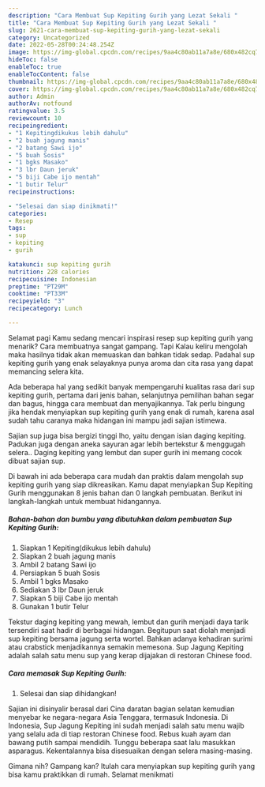 ```yaml
---
description: "Cara Membuat Sup Kepiting Gurih yang Lezat Sekali "
title: "Cara Membuat Sup Kepiting Gurih yang Lezat Sekali "
slug: 2621-cara-membuat-sup-kepiting-gurih-yang-lezat-sekali
category: Uncategorized
date: 2022-05-28T00:24:48.254Z
image: https://img-global.cpcdn.com/recipes/9aa4c80ab11a7a8e/680x482cq70/sup-kepiting-gurih-foto-resep-utama.jpg
hideToc: false
enableToc: true
enableTocContent: false
thumbnail: https://img-global.cpcdn.com/recipes/9aa4c80ab11a7a8e/680x482cq70/sup-kepiting-gurih-foto-resep-utama.jpg
cover: https://img-global.cpcdn.com/recipes/9aa4c80ab11a7a8e/680x482cq70/sup-kepiting-gurih-foto-resep-utama.jpg
author: Admin
authorAv: notfound
ratingvalue: 3.5
reviewcount: 10
recipeingredient:
- "1 Kepitingdikukus lebih dahulu"
- "2 buah jagung manis"
- "2 batang Sawi ijo"
- "5 buah Sosis"
- "1 bgks Masako"
- "3 lbr Daun jeruk"
- "5 biji Cabe ijo mentah"
- "1 butir Telur"
recipeinstructions:

- "Selesai dan siap dinikmati!"
categories:
- Resep
tags:
- sup
- kepiting
- gurih

katakunci: sup kepiting gurih 
nutrition: 228 calories
recipecuisine: Indonesian
preptime: "PT29M"
cooktime: "PT33M"
recipeyield: "3"
recipecategory: Lunch

---
```



Selamat pagi Kamu sedang mencari inspirasi resep sup kepiting gurih yang menarik? Cara membuatnya sangat gampang. Tapi Kalau keliru mengolah maka hasilnya tidak akan memuaskan dan bahkan tidak sedap. Padahal sup kepiting gurih yang enak selayaknya punya aroma dan cita rasa yang dapat memancing selera kita.


Ada beberapa hal yang sedikit banyak mempengaruhi kualitas rasa dari sup kepiting gurih, pertama dari jenis bahan, selanjutnya pemilihan bahan segar dan bagus, hingga cara membuat dan menyajikannya. Tak perlu bingung jika hendak menyiapkan sup kepiting gurih yang enak di rumah, karena asal sudah tahu caranya maka hidangan ini mampu jadi sajian istimewa.

Sajian sup juga bisa bergizi tinggi lho, yaitu dengan isian daging kepiting. Padukan juga dengan aneka sayuran agar lebih bertekstur &amp; menggugah selera.. Daging kepiting yang lembut dan super gurih ini memang cocok dibuat sajian sup.


Di bawah ini ada beberapa cara mudah dan praktis dalam mengolah sup kepiting gurih yang siap dikreasikan. Kamu dapat menyiapkan Sup Kepiting Gurih menggunakan 8 jenis bahan dan 0 langkah pembuatan. Berikut ini langkah-langkah untuk membuat hidangannya.

<!--inarticleads1-->

##### Bahan-bahan dan bumbu yang dibutuhkan dalam pembuatan Sup Kepiting Gurih:

1. Siapkan 1 Kepiting(dikukus lebih dahulu)
1. Siapkan 2 buah jagung manis
1. Ambil 2 batang Sawi ijo
1. Persiapkan 5 buah Sosis
1. Ambil 1 bgks Masako
1. Sediakan 3 lbr Daun jeruk
1. Siapkan 5 biji Cabe ijo mentah
1. Gunakan 1 butir Telur


Tekstur daging kepiting yang mewah, lembut dan gurih menjadi daya tarik tersendiri saat hadir di berbagai hidangan. Begitupun saat diolah menjadi sup kepiting bersama jagung serta wortel. Bahkan adanya kehadiran surimi atau crabstick menjadikannya semakin memesona. Sup Jagung Kepiting adalah salah satu menu sup yang kerap dijajakan di restoran Chinese food. 

<!--inarticleads2-->

##### Cara memasak Sup Kepiting Gurih:


1. Selesai dan siap dihidangkan!

Sajian ini disinyalir berasal dari Cina daratan bagian selatan kemudian menyebar ke negara-negara Asia Tenggara, termasuk Indonesia. Di Indonesia, Sup Jagung Kepiting ini sudah menjadi salah satu menu wajib yang selalu ada di tiap restoran Chinese food. Rebus kuah ayam dan bawang putih sampai mendidih. Tunggu beberapa saat lalu masukkan asparagus. Kekentalannya bisa disesuaikan dengan selera masing-masing. 

Gimana nih? Gampang kan? Itulah cara menyiapkan sup kepiting gurih yang bisa kamu praktikkan di rumah. Selamat menikmati
